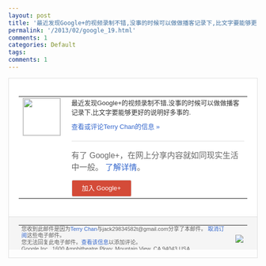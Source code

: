 ```yaml
---
layout: post
title: '最近发现Google+的视频录制不错,没事的时候可以做做播客记录下,比文字要能够更...'
permalink: '/2013/02/google_19.html'
comments: 1
categories: Default
tags: 
comments: 1
---
```

<!-- X-Notifications: 1:876f098c90000000 -->

<div style="border:solid 1px #dfdfdf;color:#686868;font:13px Arial"><div style="background-color:#fff;padding:20px;"><table cellpadding="0" cellspacing="0"><tr><td style="padding-right:15px;vertical-align:top"><a href="https://plus.google.com/_/notifications/emlink?emr=14900066512970582018&amp;emid=CJj5pc2kxLUCFUYKcgodGycAAA&amp;path=%2F108643996575278738906&amp;dt=1361342659925&amp;uob=8"><img height="75" src="https://lh3.googleusercontent.com/-KKRGTyJ5Bl0/AAAAAAAAAAI/AAAAAAAAtnY/R4QEWIp3Ur0/s75-c-k-a/photo.jpg" style="border:solid 1px #cccccc;" width="75"/></a></td><td style="width:578px;color:#333;font:13px Arial;vertical-align:top"><div style="padding-bottom:10px">最近发现Google+的视频录制不错,没<wbr/>事的时候可以做做播客记录下,比文字要能够<wbr/>更好的说明好多事的.</div><a href="https://plus.google.com/_/notifications/emlink?emr=14900066512970582018&amp;emid=CJj5pc2kxLUCFUYKcgodGycAAA&amp;path=%2F108643996575278738906%2Fposts%2FDPPDvmEuKzE%3Fgpinv%3DAMIXal8ZXcTA6cj23KSY1k55NaFyCzDAItMA8z84HT7yRVi3vZHiFzSHv3xnlMNyQLq9lo79P43MAI4a1Tbcg8X2IfHIeswExojWFmB-nvWKTovSMyl2ejU&amp;dt=1361342659925&amp;uob=8" style="color:#3366CC;text-decoration:none">查看或评论Terry Chan的信息 »</a><div style="margin-top:20px;border-top:solid 1px #dfdfdf"><div style="padding:15px 0;color:#686868;font:16px Arial">有了 Google+，在网上分享内容就如同现实生活中一般。 <a href="http://www.google.com/+/learnmore/" style="color:#3366CC;text-decoration:none">了解详情</a>。</div><a href="https://plus.google.com/_/notifications/emlink?emr=14900066512970582018&amp;emid=CJj5pc2kxLUCFUYKcgodGycAAA&amp;path=%2F%3Fgpinv%3DAMIXal8ZXcTA6cj23KSY1k55NaFyCzDAItMA8z84HT7yRVi3vZHiFzSHv3xnlMNyQLq9lo79P43MAI4a1Tbcg8X2IfHIeswExojWFmB-nvWKTovSMyl2ejU&amp;dt=1361342659925&amp;uob=8" style="padding:1px 20px;min-width:54px;display:inline-block; background-color:#d44b38;text-align:center; font:13px Arial; border-radius:3px;color:#fff;border:solid 1px #dfdfdf; white-space:nowrap;text-decoration:none;height:30px;line-height:30px">加入 Google+</a></div></td></tr></table></div><div style="border-top:solid 1px #dfdfdf;padding:0 20px; background-color:#f5f5f5"><table cellpadding="0" cellspacing="0" style="height:50px"><tbody><tr><td style="vertical-align:middle;width:100%; color:#636363;font:11px Arial; line-height:120%">您收到此邮件是因为<a href="https://plus.google.com/_/notifications/emlink?emr=14900066512970582018&amp;emid=CJj5pc2kxLUCFUYKcgodGycAAA&amp;path=%2F108643996575278738906%3Fgpinv%3DAMIXal8ZXcTA6cj23KSY1k55NaFyCzDAItMA8z84HT7yRVi3vZHiFzSHv3xnlMNyQLq9lo79P43MAI4a1Tbcg8X2IfHIeswExojWFmB-nvWKTovSMyl2ejU&amp;dt=1361342659925&amp;uob=8" style="color:#3366CC;text-decoration:none">Terry Chan</a>与jack29834582t@gmail.com分享了本邮件。 <a href="https://plus.google.com/_/notifications/emlink?emr=14900066512970582018&amp;emid=CJj5pc2kxLUCFUYKcgodGycAAA&amp;path=%2F_%2Fnonplus%2Femailsettings%3Fgpinv%3DAMIXal8ZXcTA6cj23KSY1k55NaFyCzDAItMA8z84HT7yRVi3vZHiFzSHv3xnlMNyQLq9lo79P43MAI4a1Tbcg8X2IfHIeswExojWFmB-nvWKTovSMyl2ejU%26est%3DADH5u8Xe9KjqXbPqSIGjoIEPCNhVo8JzPoHtYmZjzn8adPAXf0kUQzwKRrmi3dDHf8esNGLB2h990tnUODlk6H4nif77WvVEDEQnYNKrvYLxtDVDUmT8Q26ZTFizA2f9Lmo8yMU_ztvEsy7ItdtgtGUCRRyIMr__Tg&amp;dt=1361342659925&amp;uob=8" style="color:#3366CC;text-decoration:none">取消订阅</a>这些电子邮件。<br/>您无法回复此电子邮件。<a href="https://plus.google.com/_/notifications/emlink?emr=14900066512970582018&amp;emid=CJj5pc2kxLUCFUYKcgodGycAAA&amp;path=%2F108643996575278738906%2Fposts%2FDPPDvmEuKzE%3Fgpinv%3DAMIXal8ZXcTA6cj23KSY1k55NaFyCzDAItMA8z84HT7yRVi3vZHiFzSHv3xnlMNyQLq9lo79P43MAI4a1Tbcg8X2IfHIeswExojWFmB-nvWKTovSMyl2ejU&amp;dt=1361342659925&amp;uob=8" style="color:#3366CC;text-decoration:none">查看该信息</a>以添加评论。<br/>Google Inc., 1600 Amphitheatre Pkwy, Mountain View, CA 94043 USA<br/></td><td><img src="https://ssl.gstatic.com/s2/oz/images/notifications/logo/google-plus-6617a72bb36cc548861652780c9e6ff1.png"/></td></tr></tbody></table></div></div>